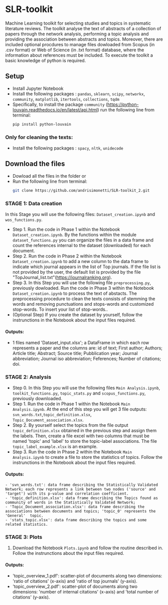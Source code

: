 # SLR-toolkit
Machine Learning toolkit for selecting studies and topics in systematic literature reviews. The toolkit analyse the text of abstracts of a collection of papers through the network analysis, performing a topic analysis and providing the association between abstracts and topics.
Moreover, there are included optional procdures to manage files dowloaded from Scopus (in .csv format) or Web of Science (in .txt format) database, where the information about references must be included. To execute the toolkit a basic knowledge of python is required. 



## Setup
- Install Jupyter Notebook
- Install the following packages : `pandas`, `sklearn`, `scipy`, `networkx`, `community`, `matplotlib`, `itertools`, `collections`, `tqdm`
- Specifically, to install the package `community` (https://python-louvain.readthedocs.io/en/latest/api.html) run the following line from terminal:
    ```bash
    pip install python-louvain 
### Only for cleaning the texts:
 - Install the following packages : `spacy`, `nltk`, `unidecode`


## Download the files
- Dowload all the files in the folder
      or
- Run the following line from terminal:
   ```bash
   git clone https://github.com/andrisimonetti/SLR-toolkit_2.git


### STAGE 1: Data creation
In this Stage you will use the following files: `Dataset_creation.ipynb` and `wos_functions.py`.

- Step 1. Run the code in Phase 1 within the Notebook `Dataset_creation.ipynb`. By the functions within the module `dataset_functions.py` you can organize the files in a data frame and count the references internal to the dataset (downloaded) for each document.
- Step 2. Run the code in Phase 2 within the Notebook `Dataset_creation.ipynb` to add a new column to the data frame to indicate which journal appears in the list of Top journals. If the file list is not provided by the user, the default list is provided by the file "TopJournal_list.txt"(https://journalranking.org).
- Step 3. In this Step you will use the following file `preprocessing.py`, previously dowloaded. Run the code in Phase 3 within the Notebook `Dataset_creation.ipynb` to process the text of abstacts. The preprocessing procedure to clean the texts consists of stemming the words and removing punctuations and stops-words and customized stop-words. To insert your list of stop-words..
- (Optional Step) If you create the dataset by yourself, follow the instrunctions in the Notebook about the input files required.

#### Outputs:
- 1 files named 'Dataset_input.xlsx'; a DataFrame in which each row represents a paper and the columns are:
id of text; First author; Authors; Article title; Abstract; Source title; Pubblication year; Journal abbreviation; Journal iso abbreviation; Feferences; Number of citations; doi.


### STAGE 2: Analysis
- Step 0. In this Step you will use the following files `Main Analysis.ipynb`, `toolkit_functions.py`, `topic_stats.py` and `scopus_functions.py`, previously downloaded.
- Step 1. Run the code in Phase 1 within the Notebook `Main Analysis.ipynb`. At the end of this step you will get 3 file outputs: `svn_words.txt`,`topic_definition.xlsx`, `Topic_Document_association.xlsx`.
- Step 2. By yourself select the topics from the file output `topic_definition.xlsx` obtained in the previous step and assign them the labels. Then, create a file excel with two columns that must be named 'topic' and 'label' to store the topic-label associations. The file  `topic_label_example.xlsx` is an example.
- Step 3. Run the code in Phase 2 within the Notebook `Main Analysis.ipynb` to create a file to store the statistics of topics. Follow the instrunctions in the Notebook about the input files required. 

#### Outputs:
    - 'svn_words.txt': data frame describing the Statistically Validated Network; each row represents a link between two nodes ('source' and 'target') with its p-value and correlation coefficient.
    - 'topic_definition.xlsx': data frame describing the Topics found as community of words in the Statistically Validated Network;
    - 'Topic_Document_association.xlsx': data frame describing the associations between documents and topics; 'topic_0' represents the 'General'  topic.
    - 'stats_topic.xlsx': data frame describing the topics and some related statistics. 

   
### STAGE 3: Plots 
1. Download the Notebook `Plots.ipynb` and follow the routine described in. Follow the instrunctions about the input files required.

#### Outputs:
   - 'topic_overview_1.pdf': scatter-plot of documents along two dimensions: 'ratio of citations' (x-axis) and 'ratio of top journals' (y-axis).
   - 'topic_overview_2.pdf': scatter-plot of documents along two dimensions: 'number of internal citations' (x-axis) and 'total number of citations' (y-axis).
